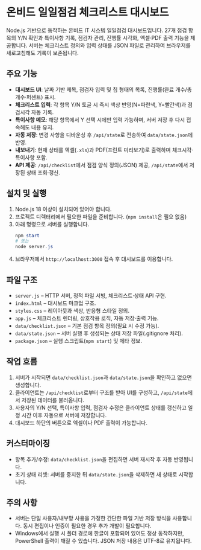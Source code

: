 # 온비드 일일점검 체크리스트 대시보드

Node.js 기반으로 동작하는 온비드 IT 시스템 일일점검 대시보드입니다. 27개 점검 항목의 Y/N 확인과 특이사항 기록, 점검자 관리, 진행률 시각화, 엑셀·PDF 출력 기능을 제공합니다. 서버는 체크리스트 정의와 입력 상태를 JSON 파일로 관리하여 브라우저를 새로고침해도 기록이 보존됩니다.

## 주요 기능
- **대시보드 UI**: 날짜 기반 제목, 점검자 입력 및 칩 형태의 목록, 진행률(완료 개수/총 개수·퍼센트) 표시.
- **체크리스트 입력**: 각 항목 Y/N 토글 시 즉시 색상 반영(N=파란색, Y=빨간색)과 점검시각 자동 기록.
- **특이사항 메모**: 해당 항목에서 Y 선택 시에만 입력 가능하며, 서버 저장 후 다시 접속해도 내용 유지.
- **자동 저장**: 변경 사항을 디바운싱 후 `/api/state`로 전송하여 `data/state.json`에 반영.
- **내보내기**: 현재 상태를 엑셀(`.xls`)과 PDF(프린트 미리보기)로 출력하며 체크시각·특이사항 포함.
- **API 제공**: `/api/checklist`에서 점검 양식 정의(JSON) 제공, `/api/state`에서 저장된 상태 조회·갱신.

## 설치 및 실행
1. Node.js 18 이상이 설치되어 있어야 합니다.
2. 프로젝트 디렉터리에서 필요한 파일을 준비합니다. (`npm install`은 필요 없음)
3. 아래 명령으로 서버를 실행합니다.
   ```powershell
   npm start
   # 또는
   node server.js
   ```
4. 브라우저에서 `http://localhost:3000` 접속 후 대시보드를 이용합니다.

## 파일 구조
- `server.js` – HTTP 서버, 정적 파일 서빙, 체크리스트·상태 API 구현.
- `index.html` – 대시보드 마크업 구조.
- `styles.css` – 레이아웃과 색상, 반응형 스타일 정의.
- `app.js` – 체크리스트 렌더링, 상호작용 로직, 자동 저장·출력 기능.
- `data/checklist.json` – 기본 점검 항목 정의(필요 시 수정 가능).
- `data/state.json` – 서버 실행 후 생성되는 상태 저장 파일(.gitignore 처리).
- `package.json` – 실행 스크립트(`npm start`) 및 메타 정보.

## 작업 흐름
1. 서버가 시작되면 `data/checklist.json`과 `data/state.json`을 확인하고 없으면 생성합니다.
2. 클라이언트는 `/api/checklist`로부터 구조를 받아 UI를 구성하고, `/api/state`에서 저장된 데이터를 불러옵니다.
3. 사용자의 Y/N 선택, 특이사항 입력, 점검자 수정은 클라이언트 상태를 갱신하고 일정 시간 이후 자동으로 서버에 저장합니다.
4. 대시보드 하단의 버튼으로 엑셀이나 PDF 출력이 가능합니다.

## 커스터마이징
- 항목 추가/수정: `data/checklist.json`을 편집하면 서버 재시작 후 자동 반영됩니다.
- 초기 상태 리셋: 서버를 중지한 뒤 `data/state.json`을 삭제하면 새 상태로 시작합니다.

## 주의 사항
- 서버는 단일 사용자/내부망 사용을 가정한 간단한 파일 기반 저장 방식을 사용합니다. 동시 편집이나 인증이 필요한 경우 추가 개발이 필요합니다.
- Windows에서 실행 시 폴더 경로에 한글이 포함되어 있어도 정상 동작하지만, PowerShell 출력이 깨질 수 있습니다. JSON 저장 내용은 UTF-8로 유지됩니다.
